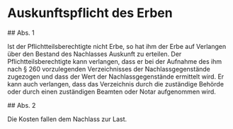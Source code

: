 # Auskunftspflicht des Erben



\#\# Abs. 1

 Ist der Pflichtteilsberechtigte nicht Erbe, so hat ihm der Erbe auf Verlangen über den Bestand des Nachlasses Auskunft zu erteilen. Der Pflichtteilsberechtigte kann verlangen, dass er bei der Aufnahme des ihm nach § 260 vorzulegenden Verzeichnisses der Nachlassgegenstände zugezogen und dass der Wert der Nachlassgegenstände ermittelt wird. Er kann auch verlangen, dass das Verzeichnis durch die zuständige Behörde oder durch einen zuständigen Beamten oder Notar aufgenommen wird.

\#\# Abs. 2

 Die Kosten fallen dem Nachlass zur Last. 

